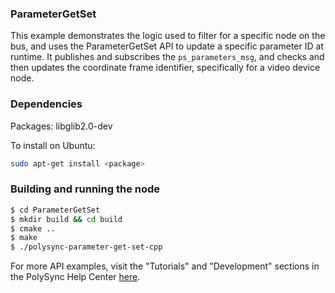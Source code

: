 ### ParameterGetSet

This example demonstrates the logic used to filter for a specific node on the bus, and uses the ParameterGetSet API to update a specific parameter ID at runtime.
It publishes and subscribes the `ps_parameters_msg`, and checks and then updates the coordinate frame identifier, specifically for a video device node.

### Dependencies

Packages: libglib2.0-dev

To install on Ubuntu:

```bash
sudo apt-get install <package>
```

### Building and running the node

```bash
$ cd ParameterGetSet 
$ mkdir build && cd build
$ cmake ..
$ make
$ ./polysync-parameter-get-set-cpp
```

For more API examples, visit the "Tutorials" and "Development" sections in the PolySync Help Center [here](https://help.polysync.io/articles/).
